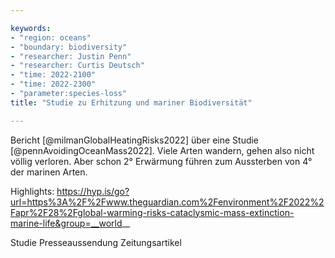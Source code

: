 ```yaml
---

keywords:
- "region: oceans"
- "boundary: biodiversity"
- "researcher: Justin Penn"
- "researcher: Curtis Deutsch"
- "time: 2022-2100"
- "time: 2022-2300"
- "parameter:species-loss"
title: "Studie zu Erhitzung und mariner Biodiversität"

---
```


Bericht [@milmanGlobalHeatingRisks2022] über eine Studie [@pennAvoidingOceanMass2022]. Viele Arten wandern, gehen also nicht völlig verloren. Aber schon 2° Erwärmung führen zum Aussterben von 4° der marinen Arten.

Highlights: https://hyp.is/go?url=https%3A%2F%2Fwww.theguardian.com%2Fenvironment%2F2022%2Fapr%2F28%2Fglobal-warming-risks-cataclysmic-mass-extinction-marine-life&group=__world__


Studie
Presseaussendung
Zeitungsartikel